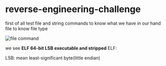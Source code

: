 # reverse-engineering-challenge

first of all test file and string commands to know what we have in our hand 
file to know file type 

![file command](https://i.ibb.co/Y2cJT4Q/command-file-test.png)

we see **ELF 64-bit LSB executable and stripped**
ELF:


LSB: mean least-significant byte(little endian)
